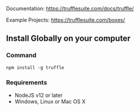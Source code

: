 Documentation: https://trufflesuite.com/docs/truffle/

Example Projects: https://trufflesuite.com/boxes/

## Install Globally on your computer

### Command
`npm install -g truffle`

### Requirements
- NodeJS v12 or later
- Windows, Linux or Mac OS X
